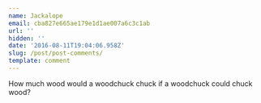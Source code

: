 ```yaml
---
name: Jackalope
email: cba827e665ae179e1d1ae007a6c3c1ab
url: ''
hidden: ''
date: '2016-08-11T19:04:06.958Z'
slug: /post/post-comments/
template: comment
---
```


How much wood would a woodchuck chuck if a woodchuck could chuck wood?

